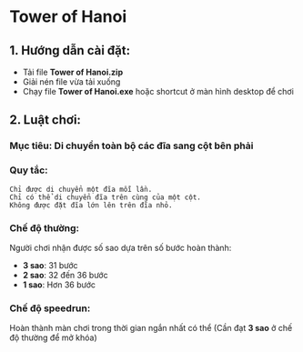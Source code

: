 # Tower of Hanoi

## 1. Hướng dẫn cài đặt:
- Tải file **Tower of Hanoi.zip**
- Giải nén file vừa tải xuống
- Chạy file **Tower of Hanoi.exe** hoặc shortcut ở màn hình desktop để chơi

## 2. Luật chơi:
### Mục tiêu: Di chuyển toàn bộ các đĩa sang cột bên phải
### Quy tắc:
    Chỉ được di chuyển một đĩa mỗi lần.
    Chỉ có thể di chuyển đĩa trên cùng của một cột.
    Không được đặt đĩa lớn lên trên đĩa nhỏ.
### Chế độ thường:
Người chơi nhận được số sao dựa trên số bước hoàn thành:
- **3 sao**: 31 bước
- **2 sao**: 32 đến 36 bước
- **1 sao**: Hơn 36 bước

### Chế độ speedrun:
Hoàn thành màn chơi trong thời gian ngắn nhất có thể
(Cần đạt **3 sao** ở chế độ thường để mở khóa)